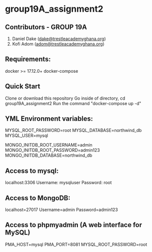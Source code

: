 # group19A_assignment2

Contributors - GROUP 19A
-------------------------
1. Daniel Dake (dake@trestleacademyghana.org)
2. Kofi Adom (adom@trestleacademyghana.org)

Requirements:
-------------
docker >= 17.12.0+ docker-compose

Quick Start
-------------
Clone or download this repository
Go inside of directory, cd group19A_assignment2
Run the command "docker-compose up -d"


YML Environment variables:
--------------------------
MYSQL_ROOT_PASSWORD=root
MYSQL_DATABASE=northwind_db
MYSQL_USER=mysql

MONGO_INITDB_ROOT_USERNAME=admin
MONGO_INITDB_ROOT_PASSWORD=admin123
MONGO_INITDB_DATABASE=northwind_db

Access to mysql:
-----------------
localhost:3306
Username: mysqluser
Password: root

Access to MongoDB:
------------------
localhost=27017
Username=admin
Password=admin123

Access to phpmyadmin (A web interface for MySQL)
-------------------------------------------------
PMA_HOST=mysql
PMA_PORT=8081
MYSQL_ROOT_PASSWORD=root